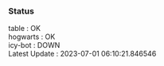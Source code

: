 ### Status


table : OK  
hogwarts : OK  
icy-bot : DOWN  
Latest Update : 2023-07-01 06:10:21.846546
